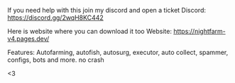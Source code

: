 If you need help with this join my discord and open a ticket
Discord: https://discord.gg/2wqH8KC442

Here is website where you can download it too
Website: https://nightfarm-v4.pages.dev/

Features:
Autofarming, autofish, autosurg, executor, auto collect, spammer, configs, bots and more.
no crash

<3
